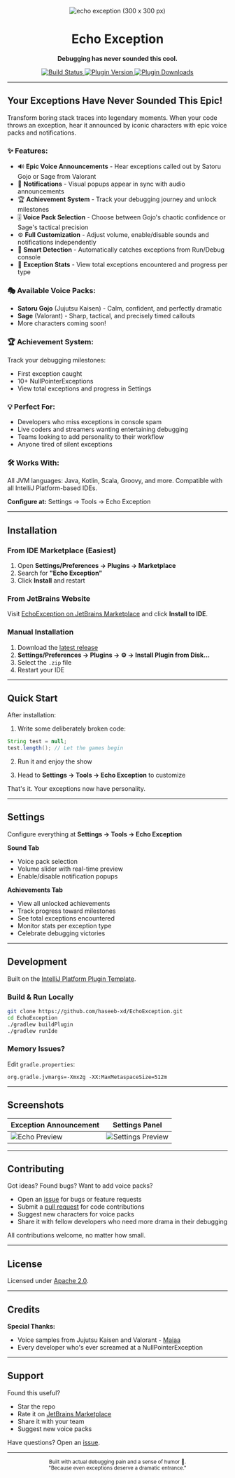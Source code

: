 <div align="center">

![echo exception (300 x 300 px)](https://github.com/user-attachments/assets/e98a42e9-b928-4e8b-a450-8c362d616b86)

  <h1>Echo Exception</h1>
  <p><strong>Debugging has never sounded this cool.</strong></p>
  <p>
    <a href="https://github.com/haseeb-xd/EchoException/actions/workflows/build.yml">
      <img src="https://github.com/haseeb-xd/EchoException/workflows/Build/badge.svg" alt="Build Status"/>
    </a>
    <a href="https://plugins.jetbrains.com/plugin/28655-echo-exception">
      <img src="https://img.shields.io/jetbrains/plugin/v/MARKETPLACE_ID.svg" alt="Plugin Version"/>
    </a>
    <a href="https://plugins.jetbrains.com/plugin/28655-echo-exception">
      <img src="https://img.shields.io/jetbrains/plugin/d/MARKETPLACE_ID.svg" alt="Plugin Downloads"/>
    </a>
  </p>


</div>

---

<!-- Plugin description -->
<h2> Your Exceptions Have Never Sounded This Epic!</h2>

<p>Transform boring stack traces into legendary moments. When your code throws an exception, hear it announced by iconic characters with epic voice packs and notifications.</p>

<h3>✨ Features:</h3>
<ul>
    <li>🔊 <b>Epic Voice Announcements</b> - Hear exceptions called out by Satoru Gojo or Sage from Valorant</li>
    <li>🔔 <b>Notifications</b> - Visual popups appear in sync with audio announcements</li>
    <li>🏆 <b>Achievement System</b> - Track your debugging journey and unlock milestones</li>
    <li>🎚️ <b>Voice Pack Selection</b> - Choose between Gojo's chaotic confidence or Sage's tactical precision</li>
    <li>⚙️ <b>Full Customization</b> - Adjust volume, enable/disable sounds and notifications independently</li>
    <li>🎯 <b>Smart Detection</b> - Automatically catches exceptions from Run/Debug console</li>
    <li>🌈 <b>Exception Stats</b> - View total exceptions encountered and progress per type</li>
</ul>

<h3>🎭 Available Voice Packs:</h3>
<ul>
    <li><b>Satoru Gojo</b> (Jujutsu Kaisen) - Calm, confident, and perfectly dramatic</li>
    <li><b>Sage</b> (Valorant) - Sharp, tactical, and precisely timed callouts</li>
    <li>More characters coming soon! </li>
</ul>

<h3>🏆 Achievement System:</h3>
<p>Track your debugging milestones:</p>
<ul>
    <li>First exception caught</li>
    <li>10+ NullPointerExceptions</li>
    <li>View total exceptions and progress in Settings</li>
</ul>

<h3>💡 Perfect For:</h3>
<ul>
    <li>Developers who miss exceptions in console spam</li>
    <li>Live coders and streamers wanting entertaining debugging</li>
    <li>Teams looking to add personality to their workflow</li>
    <li>Anyone tired of silent exceptions</li>
</ul>

<h3>🛠️ Works With:</h3>
<p>All JVM languages: Java, Kotlin, Scala, Groovy, and more. Compatible with all IntelliJ Platform-based IDEs.</p>

<p><b>Configure at:</b> Settings → Tools → Echo Exception</p>
<!-- Plugin description end -->

---

## Installation

### From IDE Marketplace (Easiest)
1. Open **Settings/Preferences → Plugins → Marketplace**
2. Search for **"Echo Exception"**
3. Click **Install** and restart

### From JetBrains Website
Visit [EchoException on JetBrains Marketplace](https://plugins.jetbrains.com/plugin/28655-echo-exception) and click **Install to IDE**.

### Manual Installation
1. Download the [latest release](https://github.com/haseeb-xd/EchoException/releases/latest)
2. **Settings/Preferences → Plugins → ⚙️ → Install Plugin from Disk...**
3. Select the `.zip` file
4. Restart your IDE

---

## Quick Start

After installation:

1. Write some deliberately broken code:
```java
String test = null;
test.length(); // Let the games begin
```

2. Run it and enjoy the show

3. Head to **Settings → Tools → Echo Exception** to customize

That's it. Your exceptions now have personality.

---

## Settings

Configure everything at **Settings → Tools → Echo Exception**

**Sound Tab**
- Voice pack selection
- Volume slider with real-time preview
- Enable/disable notification popups

**Achievements Tab**
- View all unlocked achievements
- Track progress toward milestones
- See total exceptions encountered
- Monitor stats per exception type
- Celebrate debugging victories

---

## Development

Built on the [IntelliJ Platform Plugin Template](https://github.com/JetBrains/intellij-platform-plugin-template).

### Build & Run Locally

```bash
git clone https://github.com/haseeb-xd/EchoException.git
cd EchoException
./gradlew buildPlugin
./gradlew runIde
```


### Memory Issues?

Edit `gradle.properties`:
```properties
org.gradle.jvmargs=-Xmx2g -XX:MaxMetaspaceSize=512m
```

---

## Screenshots

| Exception Announcement | Settings Panel |
|----------------------|----------------|
| ![Echo Preview](docs/preview_echo.gif) | ![Settings Preview](docs/preview_settings.png) |


---

## Contributing

Got ideas? Found bugs? Want to add voice packs?

- Open an [issue](https://github.com/haseeb-xd/EchoException/issues) for bugs or feature requests
- Submit a [pull request](https://github.com/haseeb-xd/EchoException/pulls) for code contributions
- Suggest new characters for voice packs
- Share it with fellow developers who need more drama in their debugging

All contributions welcome, no matter how small.




---


## License

Licensed under [Apache 2.0](LICENSE).

---

## Credits
**Special Thanks:**
- Voice samples from Jujutsu Kaisen and Valorant - [Maiaa](https://fakeyou.com/profile/maiaa/weights?page_size=24)
- Every developer who's ever screamed at a NullPointerException

---

## Support

Found this useful? 

- Star the repo
- Rate it on [JetBrains Marketplace](https://plugins.jetbrains.com/plugin/MARKETPLACE_ID)
- Share it with your team
- Suggest new voice packs

Have questions? Open an [issue](https://github.com/haseeb-xd/EchoException/issues).

---

<div align="center">
  <sub>Built with actual debugging pain and a sense of humor 💜.</sub><br>
  <sub>"Because even exceptions deserve a dramatic entrance."</sub>
</div>
